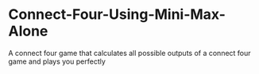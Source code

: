 # Connect-Four-Using-Mini-Max-Alone
A connect four game that calculates all possible outputs of a connect four game and plays you perfectly
